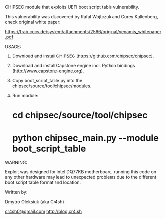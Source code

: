 
CHIPSEC module that exploits UEFI boot script table vulnerability.

This vulnerability was discovered by Rafal Wojtczuk and Corey Kallenberg, check 
original white paper:

https://frab.cccv.de/system/attachments/2566/original/venamis_whitepaper.pdf


USAGE:

1) Download and install CHIPSEC (https://github.com/chipsec/chipsec).

2) Download and install Capstone engine incl. Python bindings (http://www.capstone-engine.org).

2) Copy boot_script_table.py into the chipsec/source/tool/chipsec/modules.

3) Run module:
   # cd chipsec/source/tool/chipsec
   # python chipsec_main.py --module boot_script_table 


WARNING:

Exploit was designed for Intel DQ77KB motherboard, running this code on any 
other hardware  may lead to unexpected problems due to the different
boot script table format and location.


Written by:

Dmytro Oleksiuk (aka Cr4sh)

cr4sh0@gmail.com
http://blog.cr4.sh
